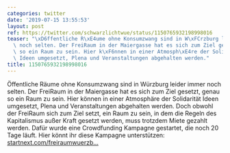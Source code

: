 ```yaml
---
categories: twitter
date: '2019-07-15 13:55:53'
layout: post
ref: https://twitter.com/schwarzlichtwue/status/1150765932198998016
teaser: "\xD6ffentliche R\xE4ume ohne Konsumzwang sind in W\xFCrzburg leider immer\
  \ noch selten. Der FreiRaum in der Maiergasse hat es sich zum Ziel gesetzt, genau\
  \ so ein Raum zu sein. Hier k\xF6nnen in einer Atmosph\xE4re der Solidarit\xE4t\
  \ Ideen umgesetzt, Plena und Veranstaltungen abgehalten werden."
title: 1150765932198998016
---
```

Öffentliche Räume ohne Konsumzwang sind in Würzburg leider immer noch selten. Der FreiRaum in der Maiergasse hat es sich zum Ziel gesetzt, genau so ein Raum zu sein. Hier können in einer Atmosphäre der Solidarität Ideen umgesetzt, Plena und Veranstaltungen abgehalten werden.
Doch obwohl der FreiRaum sich zum Ziel setzt, ein Raum zu sein, in dem die Regeln des Kapitalismus außer Kraft gesetzt werden, muss trotzdem Miete gezahlt werden. Dafür wurde eine Crowdfunding Kampagne gestartet, die noch 20 Tage läuft.
Hier könnt ihr diese Kampagne unterstützen: [startnext.com/freiraumwuerzb…](https://www.startnext.com/freiraumwuerzburg)